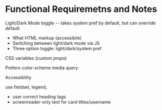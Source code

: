 # Functional Requiremetns and Notes

Light/Dark Mode toggle -- takes system pref by default, but can override default

- What HTML markup (accessibile)
- Switching between light/dark mode via JS
- Three option toggle: light/dark/system pref

CSS variables (custom props)

Prefers-color-scheme media query

Accessibility

use fieldset, legend,

- user correct heading tags
- screenreader-only text for card titles/username
